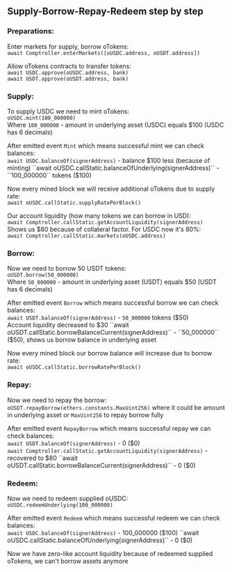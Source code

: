 ## Supply-Borrow-Repay-Redeem step by step  

### Preparations:  
Enter markets for supply, borrow oTokens:  
``await Comptroller.enterMarkets([oUSDC.address, oUSDT.address])``  

Allow oTokens contracts to transfer tokens:  
``await USDC.approve(oUSDC.address, bank)``  
``await USDT.approve(oUSDT.address, bank)``  

### Supply:  
To supply USDC we need to mint oTokens:  
``oUSDC.mint(100_000000)``  
Where ``100_000000`` - amount in underlying asset (USDC) equals $100 (USDC has 6 decimals)  

After emitted event ``Mint`` which means successful mint we can check balances:  
``await USDC.balanceOf(signerAddress)`` - balance $100 less (because of minting)  
``await oUSDC.callStatic.balanceOfUnderlying(signerAddress)`` - ``100_000000`` tokens ($100)  

Now every mined block we will receive additional oTokens due to supply rate:  
``await oUSDC.callStatic.supplyRatePerBlock()``  

Our account liquidity (how many tokens we can borrow in USD):  
``await Comptroller.callStatic.getAccountLiquidity(signerAddress)``  
Shows us $80 because of collateral factor. For USDC now it's 80%:  
``await Comptroller.callStatic.markets(oUSDC.address)``  

### Borrow:  
Now we need to borrow 50 USDT tokens:  
``oUSDT.borrow(50_000000)``  
Where ``50_000000`` - amount in underlying asset (USDT) equals $50 (USDT has 6 decimals)  

After emitted event ``Borrow`` which means successful borrow we can check balances:  
``await USDT.balanceOf(signerAddress)`` - ``50_000000`` tokens ($50)  
Account liquidity decreased to $30  
``await oUSDT.callStatic.borrowBalanceCurrent(signerAddress)`` - ``50_000000`` ($50), shows us borrow balance in underlying asset  

Now every mined block our borrow balance will increase due to borrow rate:  
``await oUSDC.callStatic.borrowRatePerBlock()``  

### Repay:  
Now we need to repay the borrow:  
``oUSDT.repayBorrow(ethers.constants.MaxUint256)`` where it could be amount in underlying asset or ``MaxUint256`` to repay borrow fully   

After emitted event ``RepayBorrow`` which means successful repay we can check balances:  
``await USDT.balanceOf(signerAddress)`` - 0 ($0)  
``await Comptroller.callStatic.getAccountLiquidity(signerAddress)`` - recovered to $80  
``await oUSDT.callStatic.borrowBalanceCurrent(signerAddress)`` - 0 ($0)  

### Redeem:  
Now we need to redeem supplied oUSDC:  
``oUSDC.redeemUnderlying(100_000000)``  

After emitted event ``Redeem`` which means successful redeem we can check balances:  
``await USDC.balanceOf(signerAddress)`` - 100_000000 ($100)  
``await oUSDC.callStatic.balanceOfUnderlying(signerAddress)`` - 0 ($0)  

Now we have zero-like account liquidity because of redeemed supplied oTokens, we can't borrow assets anymore  
